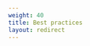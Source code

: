 ```yaml
---
weight: 40
title: Best practices
layout: redirect
---
```


<!--
TODO: Add experience from real world applications
-->
